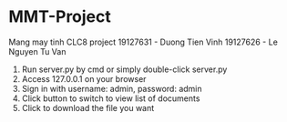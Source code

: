 # MMT-Project
Mang may tinh CLC8 project
19127631 - Duong Tien Vinh
19127626 - Le Nguyen Tu Van

1. Run server.py by cmd or simply double-click server.py
2. Access 127.0.0.1 on your browser
3. Sign in with username: admin, password: admin
4. Click button to switch to view list of documents
5. Click to download the file you want
